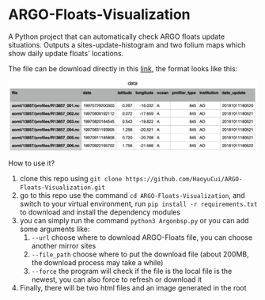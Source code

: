 # ARGO-Floats-Visualization
A Python project that can automatically check ARGO floats update situations. Outputs a sites-update-histogram and two folium maps which show daily update floats' locations. 

The file can be download directly in this [link](https://data-argo.ifremer.fr/ar_index_global_prof.txt), the format looks like this:

![eg](imgs/eg.png)

How to use it?

1. clone this repo using `git clone https://github.com/HaoyuCui/ARGO-Floats-Visualization.git`
2. go to this repo use the command `cd ARGO-Floats-Visualization`, and switch to your virtual environment, run `pip install -r requirements.txt` to download and install the dependency modules
3. you can simply run the command `python3 Argonbsp.py` or you can add some arguments like:
   1. `--url` choose where to download ARGO-Floats file, you can choose another mirror sites
   2. `--file_path` choose where to put the download file (about 200MB, the download process may take a while)
   3. `--force` the program will check if the file is the local file is the newest, you can also force to refresh or download it
4. Finally, there will be two html files and an image generated in the root
